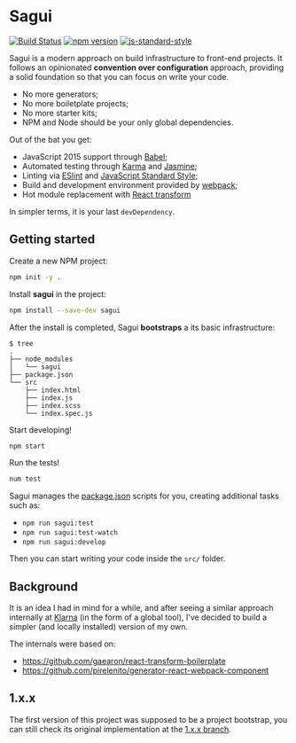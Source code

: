 # Sagui

[![Build Status](https://travis-ci.org/pirelenito/sagui.svg)](https://travis-ci.org/pirelenito/sagui)
[![npm version](https://badge.fury.io/js/sagui.svg)](https://badge.fury.io/js/sagui)
[![js-standard-style](https://img.shields.io/badge/code%20style-standard-brightgreen.svg?style=flat)](https://github.com/feross/standard)

Sagui is a modern approach on build infrastructure to front-end projects. It follows an opinionated **convention over configuration** approach, providing a solid foundation so that you can focus on write your code.

- No more generators;
- No more boiletplate projects;
- No more starter kits;
- NPM and Node should be your only global dependencies.

Out of the bat you get:

- JavaScript 2015 support through [Babel](http://babeljs.io/);
- Automated testing through [Karma](http://karma-runner.github.io/) and [Jasmine](http://jasmine.github.io/);
- Linting via [ESlint](http://eslint.org/) and [JavaScript Standard Style](http://standardjs.com/);
- Build and development environment provided by [webpack](http://webpack.github.io/);
- Hot module replacement with [React transform](https://github.com/gaearon/react-transform)

In simpler terms, it is your last `devDependency`.

## Getting started

Create a new NPM project:

```bash
npm init -y .
```

Install **sagui** in the project:

```bash
npm install --save-dev sagui
```

After the install is completed, Sagui **bootstraps** a its basic infrastructure:

```
$ tree
.
├── node_modules
│   └── sagui
├── package.json
└── src
    ├── index.html
    ├── index.js
    ├── index.scss
    └── index.spec.js
```

Start developing!

```bash
npm start
```

Run the tests!

```bash
num test
```

Sagui manages the [package.json](https://docs.npmjs.com/files/package.json) scripts for you, creating additional tasks such as:

- `npm run sagui:test`
- `npm run sagui:test-watch`
- `npm run sagui:develop`

Then you can start writing your code inside the `src/` folder.

## Background

It is an idea I had in mind for a while, and after seeing a similar approach internally at [Klarna](https://github.com/klarna) (in the form of a global tool), I've decided to build a simpler (and locally installed) version of my own.

The internals were based on:

- https://github.com/gaearon/react-transform-boilerplate
- https://github.com/pirelenito/generator-react-webpack-component

## 1.x.x

The first version of this project was supposed to be a project bootstrap, you can still check its original implementation at the [1.x.x branch](https://github.com/pirelenito/sagui/tree/1.x.x).
